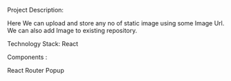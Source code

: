 Project Description:

Here We can upload and store any no of static image using some Image Url. We can also add Image to existing repository.

Technology Stack:
React

Components :

React Router
Popup
